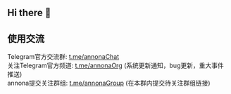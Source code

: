 ## Hi there 👋
## 使用交流

Telegram官方交流群: [t.me/annonaChat](https://t.me/annonaChat)  
关注Telegram官方频道: [t.me/annonaOrg](https://t.me/annonaOrg) (系统更新通知，bug更新，重大事件推送)  
annona提交关注群组: [t.me/annonaGroup](https://t.me/annonaGroup) (在本群内提交待关注群组链接)  

<!--

**Here are some ideas to get you started:**

🙋‍♀️ A short introduction - what is your organization all about?
🌈 Contribution guidelines - how can the community get involved?
👩‍💻 Useful resources - where can the community find your docs? Is there anything else the community should know?
🍿 Fun facts - what does your team eat for breakfast?
🧙 Remember, you can do mighty things with the power of [Markdown](https://docs.github.com/github/writing-on-github/getting-started-with-writing-and-formatting-on-github/basic-writing-and-formatting-syntax)
-->
